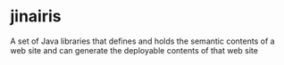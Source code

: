 # jinairis
A set of Java libraries that defines and holds the semantic contents of a web site and can generate the deployable contents of that web site
